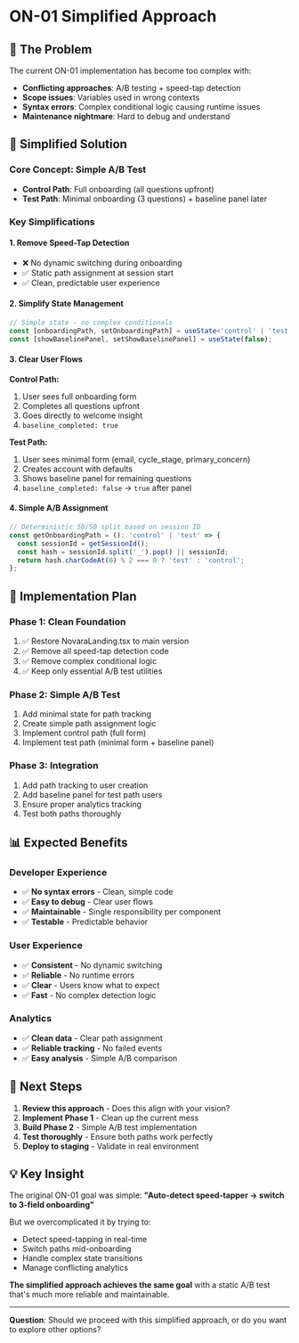 # ON-01 Simplified Approach

## 🎯 **The Problem**
The current ON-01 implementation has become too complex with:
- **Conflicting approaches**: A/B testing + speed-tap detection
- **Scope issues**: Variables used in wrong contexts
- **Syntax errors**: Complex conditional logic causing runtime issues
- **Maintenance nightmare**: Hard to debug and understand

## 🧹 **Simplified Solution**

### **Core Concept: Simple A/B Test**
- **Control Path**: Full onboarding (all questions upfront)
- **Test Path**: Minimal onboarding (3 questions) + baseline panel later

### **Key Simplifications**

#### 1. **Remove Speed-Tap Detection**
- ❌ No dynamic switching during onboarding
- ✅ Static path assignment at session start
- ✅ Clean, predictable user experience

#### 2. **Simplify State Management**
```typescript
// Simple state - no complex conditionals
const [onboardingPath, setOnboardingPath] = useState<'control' | 'test' | null>(null);
const [showBaselinePanel, setShowBaselinePanel] = useState(false);
```

#### 3. **Clear User Flows**

**Control Path:**
1. User sees full onboarding form
2. Completes all questions upfront
3. Goes directly to welcome insight
4. `baseline_completed: true`

**Test Path:**
1. User sees minimal form (email, cycle_stage, primary_concern)
2. Creates account with defaults
3. Shows baseline panel for remaining questions
4. `baseline_completed: false` → `true` after panel

#### 4. **Simple A/B Assignment**
```typescript
// Deterministic 50/50 split based on session ID
const getOnboardingPath = (): 'control' | 'test' => {
  const sessionId = getSessionId();
  const hash = sessionId.split('_').pop() || sessionId;
  return hash.charCodeAt(0) % 2 === 0 ? 'test' : 'control';
};
```

## 🚀 **Implementation Plan**

### **Phase 1: Clean Foundation**
1. ✅ Restore NovaraLanding.tsx to main version
2. ✅ Remove all speed-tap detection code
3. ✅ Remove complex conditional logic
4. ✅ Keep only essential A/B test utilities

### **Phase 2: Simple A/B Test**
1. Add minimal state for path tracking
2. Create simple path assignment logic
3. Implement control path (full form)
4. Implement test path (minimal form + baseline panel)

### **Phase 3: Integration**
1. Add path tracking to user creation
2. Add baseline panel for test path users
3. Ensure proper analytics tracking
4. Test both paths thoroughly

## 📊 **Expected Benefits**

### **Developer Experience**
- ✅ **No syntax errors** - Clean, simple code
- ✅ **Easy to debug** - Clear user flows
- ✅ **Maintainable** - Single responsibility per component
- ✅ **Testable** - Predictable behavior

### **User Experience**
- ✅ **Consistent** - No dynamic switching
- ✅ **Reliable** - No runtime errors
- ✅ **Clear** - Users know what to expect
- ✅ **Fast** - No complex detection logic

### **Analytics**
- ✅ **Clean data** - Clear path assignment
- ✅ **Reliable tracking** - No failed events
- ✅ **Easy analysis** - Simple A/B comparison

## 🎯 **Next Steps**

1. **Review this approach** - Does this align with your vision?
2. **Implement Phase 1** - Clean up the current mess
3. **Build Phase 2** - Simple A/B test implementation
4. **Test thoroughly** - Ensure both paths work perfectly
5. **Deploy to staging** - Validate in real environment

## 💡 **Key Insight**

The original ON-01 goal was simple: **"Auto-detect speed-tapper → switch to 3-field onboarding"**

But we overcomplicated it by trying to:
- Detect speed-tapping in real-time
- Switch paths mid-onboarding
- Handle complex state transitions
- Manage conflicting analytics

**The simplified approach achieves the same goal** with a static A/B test that's much more reliable and maintainable.

---

**Question**: Should we proceed with this simplified approach, or do you want to explore other options? 
